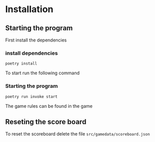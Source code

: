 # Installation

## Starting the program

First install the dependencies

### install dependencies
` poetry install `

To start run the following command

### Starting the program
` poetry run invoke start `

The game rules can be found in the game

## Reseting the score board

To reset the scoreboard delete the file
` src/gamedata/scoreboard.json `